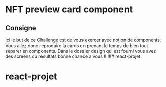 # NFT preview card component

## Consigne

Ici le but de ce Challenge est de vous exercer avec notion de components. Vous allez donc reproduire la cards en prenant le temps de bien tout separer en components. Dans le dossier design qui est fourni vous avez des screens du resultats bonne chance a vous !!!!!!# react-projet
# react-projet
